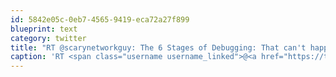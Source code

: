 ```yaml
---
id: 5842e05c-0eb7-4565-9419-eca72a27f899
blueprint: text
category: twitter
title: "RT @scarynetworkguy: The 6 Stages of Debugging: That can't happen. That shouldn't happen. Hmmm, weird. Why does that happen? Oh, I see.  ..."
caption: 'RT <span class="username username_linked">@<a href="https://twitter.com/scarynetworkguy" title="Stainless Steel DC Rat">scarynetworkguy</a></span>: The 6 Stages of Debugging: That can''t happen. That shouldn''t happen. Hmmm, weird. Why does that happen? Oh, I see.  ...'
---
```

